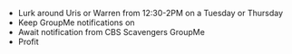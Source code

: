 * Lurk around Uris or Warren from 12:30-2PM on a Tuesday or Thursday
* Keep GroupMe notifications on
* Await notification from CBS Scavengers GroupMe
* Profit
